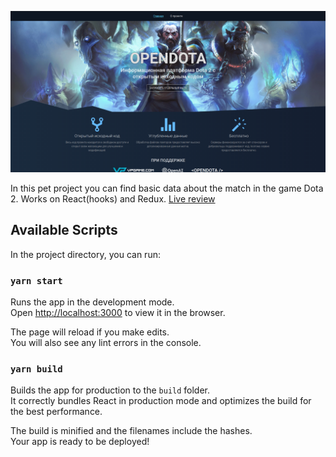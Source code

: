 ![Иллюстрация к проекту](https://github.com/uCryNet/openDota-React-Redux/raw/master/Screenshot.png)


In this pet project you can find basic data about the match in the game Dota 2. Works on React(hooks) and Redux.
[Live review](https://codesandbox.io/s/opendota-react-redux-sm7fy)

## Available Scripts

In the project directory, you can run:

### `yarn start`

Runs the app in the development mode.<br />
Open [http://localhost:3000](http://localhost:3000) to view it in the browser.

The page will reload if you make edits.<br />
You will also see any lint errors in the console.

### `yarn build`

Builds the app for production to the `build` folder.<br />
It correctly bundles React in production mode and optimizes the build for the best performance.

The build is minified and the filenames include the hashes.<br />
Your app is ready to be deployed!
